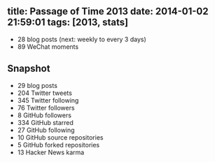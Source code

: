 title: Passage of Time 2013
date: 2014-01-02 21:59:01
tags: [2013, stats]
---

- 28 blog posts (next: weekly to every 3 days)
- 89 WeChat moments


Snapshot
--------

- 29 blog posts
- 204 Twitter tweets
- 345 Twitter following
- 76 Twitter followers
- 8 GitHub followers
- 334 GitHub starred
- 27 GitHub following
- 10 GitHub source repositories
- 5 GitHub forked repositories
- 13 Hacker News karma
